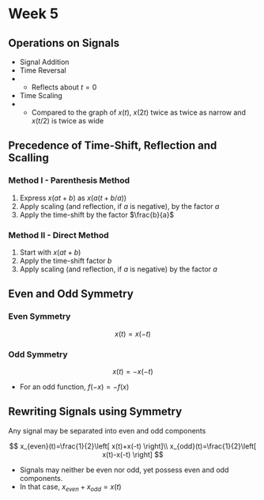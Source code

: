 # Week 5

## Operations on Signals

- Signal Addition
- Time Reversal
- - Reflects about $t=0$
- Time Scaling
- - Compared to the graph of $x(t)$, $x(2t)$ twice as twice as narrow and $x(t/2)$ is twice as wide

## Precedence of Time-Shift, Reflection and Scalling

### Method I - Parenthesis Method

1. Express $x(at+b)$ as $x(a(t+b/a))$
2. Apply scaling (and reflection, if $a$ is negative), by the factor $a$
3. Apply the time-shift by the factor $\frac{b}{a}$

### Method II - Direct Method

1. Start with $x(at+b)$
2. Apply the time-shift factor $b$
3. Apply scaling (and reflection, if $a$ is negative) by the factor $a$

## Even and Odd Symmetry

### Even Symmetry

$$
x(t)=x(-t)
$$

### Odd Symmetry

$$
x(t)=-x(-t)
$$

- For an odd function, $f(-x)=-f(x)$

## Rewriting Signals using Symmetry

Any signal may be separated into even and odd components

$$
x_{even}(t)=\frac{1}{2}\left[ x(t)+x(-t) \right]\\
x_{odd}(t)=\frac{1}{2}\left[ x(t)-x(-t) \right]
$$

- Signals may neither be even nor odd, yet possess even and odd components.
- In that case, $x_{even}+x_{odd}=x(t)$
